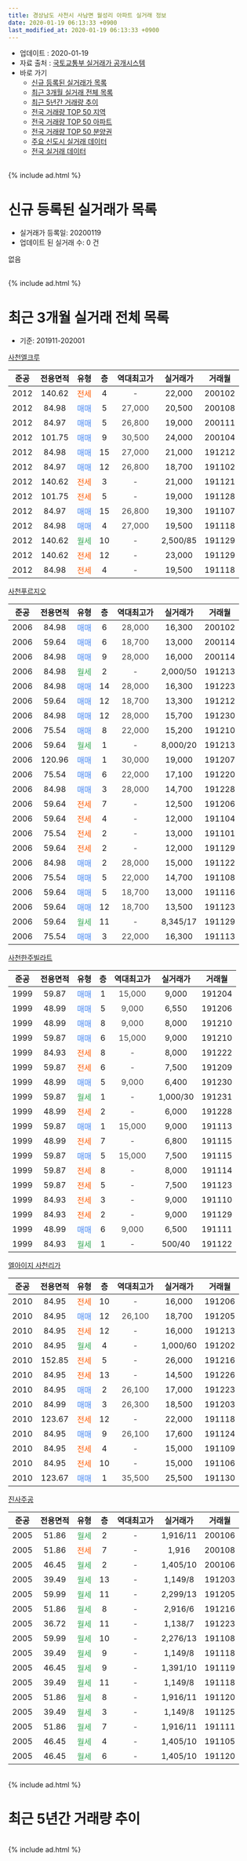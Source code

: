 ```yaml
---
title: 경상남도 사천시 사남면 월성리 아파트 실거래 정보
date: 2020-01-19 06:13:33 +0900
last_modified_at: 2020-01-19 06:13:33 +0900
---
```


* 업데이트 : 2020-01-19
* 자료 출처 : [국토교통부 실거래가 공개시스템](http://rt.molit.go.kr)
* 바로 가기
    * [신규 등록된 실거래가 목록](#신규-등록된-실거래가-목록)
    * [최근 3개월 실거래 전체 목록](#최근-3개월-실거래-전체-목록)
    * [최근 5년간 거래량 추이](#최근-5년간-거래량-추이)
    * [전국 거래량 TOP 50 지역](https://apt-info.github.io/apt-trade-info/최근-3개월-전국에서-가장-거래가-많이-발생한-지역)
    * [전국 거래량 TOP 50 아파트](https://apt-info.github.io/apt-trade-info/최근-3개월-전국에서-가장-거래가-많이-발생한-아파트)
    * [전국 거래량 TOP 50 분양권](https://apt-info.github.io/apt-trade-info/최근-3개월-전국에서-가장-거래가-많이-발생한-분양권)
    * [주요 신도시 실거래 데이터](https://apt-info.github.io/apt-trade-info/주요-신도시)
    * [전국 실거래 데이터](https://apt-info.github.io/apt-trade-info/전국)
<br>
{% include ad.html %}
<br>

# 신규 등록된 실거래가 목록
* 실거래가 등록일: 20200119
* 업데이트 된 실거래 수: 0 건

없음

<br>
{% include ad.html %}
<br>

# 최근 3개월 실거래 전체 목록
* 기준: 201911-202001


[사천엘크루](https://search.naver.com/search.naver?query=%EA%B2%BD%EC%83%81%EB%82%A8%EB%8F%84+%EC%82%AC%EC%B2%9C%EC%8B%9C+%EC%82%AC%EB%82%A8%EB%A9%B4+%EC%9B%94%EC%84%B1%EB%A6%AC+%EC%82%AC%EC%B2%9C%EC%97%98%ED%81%AC%EB%A3%A8)

|준공|전용면적|유형|층|역대최고가|실거래가|거래월|
|:---:|:---:|:---:|:---:|:---:|:---:|:---:|
|2012|140.62|<span style="color:#ff5a00">전세</span>|4|<span style="color:#444444">-</span>|22,000|200102|
|2012|84.98|<span style="color:#4285f3">매매</span>|5|<span style="color:#444444">27,000</span>|20,500|200108|
|2012|84.97|<span style="color:#4285f3">매매</span>|5|<span style="color:#444444">26,800</span>|19,000|200111|
|2012|101.75|<span style="color:#4285f3">매매</span>|9|<span style="color:#444444">30,500</span>|24,000|200104|
|2012|84.98|<span style="color:#4285f3">매매</span>|15|<span style="color:#444444">27,000</span>|21,000|191212|
|2012|84.97|<span style="color:#4285f3">매매</span>|12|<span style="color:#444444">26,800</span>|18,700|191102|
|2012|140.62|<span style="color:#ff5a00">전세</span>|3|<span style="color:#444444">-</span>|21,000|191121|
|2012|101.75|<span style="color:#ff5a00">전세</span>|5|<span style="color:#444444">-</span>|19,000|191128|
|2012|84.97|<span style="color:#4285f3">매매</span>|15|<span style="color:#444444">26,800</span>|19,300|191107|
|2012|84.98|<span style="color:#4285f3">매매</span>|4|<span style="color:#444444">27,000</span>|19,500|191118|
|2012|140.62|<span style="color:#34a853">월세</span>|10|<span style="color:#444444">-</span>|2,500/85|191129|
|2012|140.62|<span style="color:#ff5a00">전세</span>|12|<span style="color:#444444">-</span>|23,000|191129|
|2012|84.98|<span style="color:#ff5a00">전세</span>|4|<span style="color:#444444">-</span>|19,500|191118|

[사천푸르지오](https://search.naver.com/search.naver?query=%EA%B2%BD%EC%83%81%EB%82%A8%EB%8F%84+%EC%82%AC%EC%B2%9C%EC%8B%9C+%EC%82%AC%EB%82%A8%EB%A9%B4+%EC%9B%94%EC%84%B1%EB%A6%AC+%EC%82%AC%EC%B2%9C%ED%91%B8%EB%A5%B4%EC%A7%80%EC%98%A4)

|준공|전용면적|유형|층|역대최고가|실거래가|거래월|
|:---:|:---:|:---:|:---:|:---:|:---:|:---:|
|2006|84.98|<span style="color:#4285f3">매매</span>|6|<span style="color:#444444">28,000</span>|16,300|200102|
|2006|59.64|<span style="color:#4285f3">매매</span>|6|<span style="color:#444444">18,700</span>|13,000|200114|
|2006|84.98|<span style="color:#4285f3">매매</span>|9|<span style="color:#444444">28,000</span>|16,000|200114|
|2006|84.98|<span style="color:#34a853">월세</span>|2|<span style="color:#444444">-</span>|2,000/50|191213|
|2006|84.98|<span style="color:#4285f3">매매</span>|14|<span style="color:#444444">28,000</span>|16,300|191223|
|2006|59.64|<span style="color:#4285f3">매매</span>|12|<span style="color:#444444">18,700</span>|13,300|191212|
|2006|84.98|<span style="color:#4285f3">매매</span>|12|<span style="color:#444444">28,000</span>|15,700|191230|
|2006|75.54|<span style="color:#4285f3">매매</span>|8|<span style="color:#444444">22,000</span>|15,200|191210|
|2006|59.64|<span style="color:#34a853">월세</span>|1|<span style="color:#444444">-</span>|8,000/20|191213|
|2006|120.96|<span style="color:#4285f3">매매</span>|1|<span style="color:#444444">30,000</span>|19,000|191207|
|2006|75.54|<span style="color:#4285f3">매매</span>|6|<span style="color:#444444">22,000</span>|17,100|191220|
|2006|84.98|<span style="color:#4285f3">매매</span>|3|<span style="color:#444444">28,000</span>|14,700|191228|
|2006|59.64|<span style="color:#ff5a00">전세</span>|7|<span style="color:#444444">-</span>|12,500|191206|
|2006|59.64|<span style="color:#ff5a00">전세</span>|4|<span style="color:#444444">-</span>|12,000|191104|
|2006|75.54|<span style="color:#ff5a00">전세</span>|2|<span style="color:#444444">-</span>|13,000|191101|
|2006|59.64|<span style="color:#ff5a00">전세</span>|2|<span style="color:#444444">-</span>|12,000|191129|
|2006|84.98|<span style="color:#4285f3">매매</span>|2|<span style="color:#444444">28,000</span>|15,000|191122|
|2006|75.54|<span style="color:#4285f3">매매</span>|5|<span style="color:#444444">22,000</span>|14,700|191108|
|2006|59.64|<span style="color:#4285f3">매매</span>|5|<span style="color:#444444">18,700</span>|13,000|191116|
|2006|59.64|<span style="color:#4285f3">매매</span>|12|<span style="color:#444444">18,700</span>|13,500|191123|
|2006|59.64|<span style="color:#34a853">월세</span>|11|<span style="color:#444444">-</span>|8,345/17|191129|
|2006|75.54|<span style="color:#4285f3">매매</span>|3|<span style="color:#444444">22,000</span>|16,300|191113|

[사천한주빌라트](https://search.naver.com/search.naver?query=%EA%B2%BD%EC%83%81%EB%82%A8%EB%8F%84+%EC%82%AC%EC%B2%9C%EC%8B%9C+%EC%82%AC%EB%82%A8%EB%A9%B4+%EC%9B%94%EC%84%B1%EB%A6%AC+%EC%82%AC%EC%B2%9C%ED%95%9C%EC%A3%BC%EB%B9%8C%EB%9D%BC%ED%8A%B8)

|준공|전용면적|유형|층|역대최고가|실거래가|거래월|
|:---:|:---:|:---:|:---:|:---:|:---:|:---:|
|1999|59.87|<span style="color:#4285f3">매매</span>|1|<span style="color:#444444">15,000</span>|9,000|191204|
|1999|48.99|<span style="color:#4285f3">매매</span>|5|<span style="color:#444444">9,000</span>|6,550|191206|
|1999|48.99|<span style="color:#4285f3">매매</span>|8|<span style="color:#444444">9,000</span>|8,000|191210|
|1999|59.87|<span style="color:#4285f3">매매</span>|6|<span style="color:#444444">15,000</span>|9,000|191210|
|1999|84.93|<span style="color:#ff5a00">전세</span>|8|<span style="color:#444444">-</span>|8,000|191222|
|1999|59.87|<span style="color:#ff5a00">전세</span>|6|<span style="color:#444444">-</span>|7,500|191209|
|1999|48.99|<span style="color:#4285f3">매매</span>|5|<span style="color:#444444">9,000</span>|6,400|191230|
|1999|59.87|<span style="color:#34a853">월세</span>|1|<span style="color:#444444">-</span>|1,000/30|191231|
|1999|48.99|<span style="color:#ff5a00">전세</span>|2|<span style="color:#444444">-</span>|6,000|191228|
|1999|59.87|<span style="color:#4285f3">매매</span>|1|<span style="color:#444444">15,000</span>|9,000|191113|
|1999|48.99|<span style="color:#ff5a00">전세</span>|7|<span style="color:#444444">-</span>|6,800|191115|
|1999|59.87|<span style="color:#4285f3">매매</span>|5|<span style="color:#444444">15,000</span>|7,500|191115|
|1999|59.87|<span style="color:#ff5a00">전세</span>|8|<span style="color:#444444">-</span>|8,000|191114|
|1999|59.87|<span style="color:#ff5a00">전세</span>|5|<span style="color:#444444">-</span>|7,500|191123|
|1999|84.93|<span style="color:#ff5a00">전세</span>|3|<span style="color:#444444">-</span>|9,000|191110|
|1999|84.93|<span style="color:#ff5a00">전세</span>|2|<span style="color:#444444">-</span>|9,000|191129|
|1999|48.99|<span style="color:#4285f3">매매</span>|6|<span style="color:#444444">9,000</span>|6,500|191111|
|1999|84.93|<span style="color:#34a853">월세</span>|1|<span style="color:#444444">-</span>|500/40|191122|


<script async src="//pagead2.googlesyndication.com/pagead/js/adsbygoogle.js"></script>
<!-- 기본 -->
<ins class="adsbygoogle"
     style="display:block"
     data-ad-client="ca-pub-1142216861245946"
     data-ad-slot="4805727019"
     data-ad-format="auto"
     data-full-width-responsive="true"></ins>
<script>
(adsbygoogle = window.adsbygoogle || []).push({});
</script>


[엘아이지 사천리가](https://search.naver.com/search.naver?query=%EA%B2%BD%EC%83%81%EB%82%A8%EB%8F%84+%EC%82%AC%EC%B2%9C%EC%8B%9C+%EC%82%AC%EB%82%A8%EB%A9%B4+%EC%9B%94%EC%84%B1%EB%A6%AC+%EC%97%98%EC%95%84%EC%9D%B4%EC%A7%80+%EC%82%AC%EC%B2%9C%EB%A6%AC%EA%B0%80)

|준공|전용면적|유형|층|역대최고가|실거래가|거래월|
|:---:|:---:|:---:|:---:|:---:|:---:|:---:|
|2010|84.95|<span style="color:#ff5a00">전세</span>|10|<span style="color:#444444">-</span>|16,000|191206|
|2010|84.95|<span style="color:#4285f3">매매</span>|12|<span style="color:#444444">26,100</span>|18,700|191205|
|2010|84.95|<span style="color:#ff5a00">전세</span>|12|<span style="color:#444444">-</span>|16,000|191213|
|2010|84.95|<span style="color:#34a853">월세</span>|4|<span style="color:#444444">-</span>|1,000/60|191202|
|2010|152.85|<span style="color:#ff5a00">전세</span>|5|<span style="color:#444444">-</span>|26,000|191216|
|2010|84.95|<span style="color:#ff5a00">전세</span>|13|<span style="color:#444444">-</span>|14,500|191226|
|2010|84.95|<span style="color:#4285f3">매매</span>|2|<span style="color:#444444">26,100</span>|17,000|191223|
|2010|84.99|<span style="color:#4285f3">매매</span>|3|<span style="color:#444444">26,300</span>|18,500|191203|
|2010|123.67|<span style="color:#ff5a00">전세</span>|12|<span style="color:#444444">-</span>|22,000|191118|
|2010|84.95|<span style="color:#4285f3">매매</span>|9|<span style="color:#444444">26,100</span>|17,600|191124|
|2010|84.95|<span style="color:#ff5a00">전세</span>|4|<span style="color:#444444">-</span>|15,000|191109|
|2010|84.95|<span style="color:#ff5a00">전세</span>|10|<span style="color:#444444">-</span>|15,000|191106|
|2010|123.67|<span style="color:#4285f3">매매</span>|1|<span style="color:#444444">35,500</span>|25,500|191130|

[진사주공](https://search.naver.com/search.naver?query=%EA%B2%BD%EC%83%81%EB%82%A8%EB%8F%84+%EC%82%AC%EC%B2%9C%EC%8B%9C+%EC%82%AC%EB%82%A8%EB%A9%B4+%EC%9B%94%EC%84%B1%EB%A6%AC+%EC%A7%84%EC%82%AC%EC%A3%BC%EA%B3%B5)

|준공|전용면적|유형|층|역대최고가|실거래가|거래월|
|:---:|:---:|:---:|:---:|:---:|:---:|:---:|
|2005|51.86|<span style="color:#34a853">월세</span>|2|<span style="color:#444444">-</span>|1,916/11|200106|
|2005|51.86|<span style="color:#ff5a00">전세</span>|7|<span style="color:#444444">-</span>|1,916|200108|
|2005|46.45|<span style="color:#34a853">월세</span>|2|<span style="color:#444444">-</span>|1,405/10|200106|
|2005|39.49|<span style="color:#34a853">월세</span>|13|<span style="color:#444444">-</span>|1,149/8|191203|
|2005|59.99|<span style="color:#34a853">월세</span>|11|<span style="color:#444444">-</span>|2,299/13|191205|
|2005|51.86|<span style="color:#34a853">월세</span>|8|<span style="color:#444444">-</span>|2,916/6|191216|
|2005|36.72|<span style="color:#34a853">월세</span>|11|<span style="color:#444444">-</span>|1,138/7|191223|
|2005|59.99|<span style="color:#34a853">월세</span>|10|<span style="color:#444444">-</span>|2,276/13|191108|
|2005|39.49|<span style="color:#34a853">월세</span>|9|<span style="color:#444444">-</span>|1,149/8|191118|
|2005|46.45|<span style="color:#34a853">월세</span>|9|<span style="color:#444444">-</span>|1,391/10|191119|
|2005|39.49|<span style="color:#34a853">월세</span>|11|<span style="color:#444444">-</span>|1,149/8|191118|
|2005|51.86|<span style="color:#34a853">월세</span>|8|<span style="color:#444444">-</span>|1,916/11|191120|
|2005|39.49|<span style="color:#34a853">월세</span>|3|<span style="color:#444444">-</span>|1,149/8|191125|
|2005|51.86|<span style="color:#34a853">월세</span>|7|<span style="color:#444444">-</span>|1,916/11|191111|
|2005|46.45|<span style="color:#34a853">월세</span>|4|<span style="color:#444444">-</span>|1,405/10|191105|
|2005|46.45|<span style="color:#34a853">월세</span>|6|<span style="color:#444444">-</span>|1,405/10|191120|


<br>
{% include ad.html %}
<br>

# 최근 5년간 거래량 추이


<div style="width:100%;">
    <canvas id="deal_progress" height="200"></canvas>
</div>

<script>
new Chart(document.getElementById("deal_progress"), {
    type: 'line',
    data: {
        labels: ['201501','201502','201503','201504','201505','201506','201507','201508','201509','201510','201511','201512','201601','201602','201603','201604','201605','201606','201607','201608','201609','201610','201611','201612','201701','201702','201703','201704','201705','201706','201707','201708','201709','201710','201711','201712','201801','201802','201803','201804','201805','201806','201807','201808','201809','201810','201811','201812','201901','201902','201903','201904','201905','201906','201907','201908','201909','201910','201911','201912','202001'],
        datasets: [{
            label: '매매',
            pointRadius: 1,
            data: [46, 35, 36, 26, 25, 34, 46, 39, 38, 48, 31, 26, 24, 28, 25, 33, 26, 23, 21, 26, 31, 37, 35, 25, 21, 24, 30, 20, 19, 14, 15, 16, 20, 10, 11, 11, 16, 13, 9, 9, 8, 5, 12, 5, 3, 10, 9, 5, 6, 10, 10, 11, 24, 10, 12, 11, 17, 19, 13, 16, 6],
            borderColor: "rgba(255, 201, 14, 1)",
            backgroundColor: "rgba(255, 201, 14, 0.5)",
            fill: false,
            lineTension: 0
        },{
            label: '전월세',
            pointRadius: 1,
            data: [32, 25, 22, 16, 22, 25, 23, 17, 15, 16, 10, 17, 25, 29, 24, 23, 16, 18, 20, 18, 18, 15, 21, 16, 17, 24, 21, 13, 13, 7, 16, 17, 15, 12, 12, 23, 21, 21, 17, 16, 18, 16, 14, 9, 15, 17, 14, 17, 14, 14, 21, 20, 22, 21, 21, 14, 20, 19, 27, 16, 4],
            borderColor: "rgba(0, 141, 185, 1)",
            backgroundColor: "rgba(0, 141, 185, 0.5)",
            fill: false,
            lineTension: 0
        }
        ]
    },
    options: {
        responsive: true,
        title: {
            display: false
        },
        tooltips: {
            mode: 'index',
            intersect: false
        },
        hover: {
            mode: 'nearest',
            intersect: true
        },
        scales: {
            xAxes: [{
                display: true,
                scaleLabel: {
                    display: true,
                    labelString: '년/월'
                }
            }],
            yAxes: [{
                display: true,
                ticks: {
                    suggestedMin: 0,
                },
                scaleLabel: {
                    display: true,
                    labelString: '실거래 수'
                }
            }]
        }
    }
});

</script>


<br>
{% include ad.html %}
<br>

